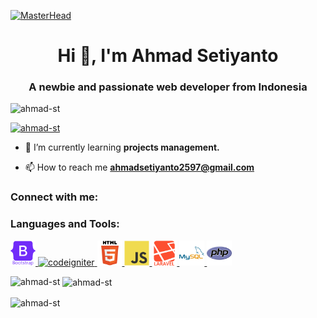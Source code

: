 [![MasterHead](https://www.shutterstock.com/image-vector/palestine-independence-day-abstract-banner-260nw-2356401641.jpg)](https://ahmad-st.io)
<h1 align="center">Hi 👋, I'm Ahmad Setiyanto</h1>
<h3 align="center">A newbie and passionate web developer from Indonesia</h3>

<p align="left"> <img src="https://komarev.com/ghpvc/?username=ahmad-st&label=Profile%20views&color=0e75b6&style=flat" alt="ahmad-st" /> </p>

<p align="left"> <a href="https://github.com/ryo-ma/github-profile-trophy"><img src="https://github-profile-trophy.vercel.app/?username=ahmad-st" alt="ahmad-st" /></a> </p>

- 🌱 I’m currently learning **projects management.**

- 📫 How to reach me **ahmadsetiyanto2597@gmail.com**

<h3 align="left">Connect with me:</h3>
<p align="left">
</p>

<h3 align="left">Languages and Tools:</h3>
<p align="left"> <a href="https://getbootstrap.com" target="_blank" rel="noreferrer"> <img src="https://raw.githubusercontent.com/devicons/devicon/master/icons/bootstrap/bootstrap-plain-wordmark.svg" alt="bootstrap" width="40" height="40"/> </a> <a href="https://codeigniter.com" target="_blank" rel="noreferrer"> <img src="https://cdn.worldvectorlogo.com/logos/codeigniter.svg" alt="codeigniter" width="40" height="40"/> </a> <a href="https://www.w3.org/html/" target="_blank" rel="noreferrer"> <img src="https://raw.githubusercontent.com/devicons/devicon/master/icons/html5/html5-original-wordmark.svg" alt="html5" width="40" height="40"/> </a> <a href="https://developer.mozilla.org/en-US/docs/Web/JavaScript" target="_blank" rel="noreferrer"> <img src="https://raw.githubusercontent.com/devicons/devicon/master/icons/javascript/javascript-original.svg" alt="javascript" width="40" height="40"/> </a> <a href="https://laravel.com/" target="_blank" rel="noreferrer"> <img src="https://raw.githubusercontent.com/devicons/devicon/master/icons/laravel/laravel-plain-wordmark.svg" alt="laravel" width="40" height="40"/> </a> <a href="https://www.mysql.com/" target="_blank" rel="noreferrer"> <img src="https://raw.githubusercontent.com/devicons/devicon/master/icons/mysql/mysql-original-wordmark.svg" alt="mysql" width="40" height="40"/> </a> <a href="https://www.php.net" target="_blank" rel="noreferrer"> <img src="https://raw.githubusercontent.com/devicons/devicon/master/icons/php/php-original.svg" alt="php" width="40" height="40"/> </a> </p>

<p><img align="left" src="https://github-readme-stats.vercel.app/api/top-langs?username=ahmad-st&show_icons=true&locale=en&layout=compact" alt="ahmad-st" /></p>

<p>&nbsp;<img align="center" src="https://github-readme-stats.vercel.app/api?username=ahmad-st&show_icons=true&locale=en" alt="ahmad-st" /></p>

<p><img align="center" src="https://github-readme-streak-stats.herokuapp.com/?user=ahmad-st&" alt="ahmad-st" /></p>
